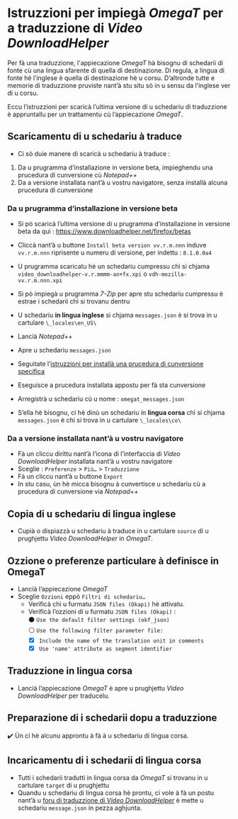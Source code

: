 # Istruzzioni per impiegà _OmegaT_ per a traduzzione di _Video DownloadHelper_

Per fà una traduzzione, l'appiecazione _OmegaT_ hà bisognu di schedarii di fonte cù una lingua sfarente di quella di destinazione. Di regula, a lingua di fonte hè l’inglese è quella di destinazione hè u corsu. D’altronde tutte e memorie di traduzzione pruviste nant’à stu situ sò in u sensu da l’inglese ver di u corsu.

Eccu l’istruzzioni per scaricà l’ultima versione di u schedariu di traduzzione è appruntallu per un trattamentu cù l’appiecazione _OmegaT_.

## Scaricamentu di u schedariu à traduce

- Ci sò duie manere di scaricà u schedariu à traduce :
1. Da u prugramma d’installazione in versione beta, impieghendu una prucedura di cunversione cù _Notepad++_  
2. Da a versione installata nant’à u vostru navigatore, senza installà alcuna prucedura di cunversione

### Da u prugramma d’installazione in versione beta
- Si pò scaricà l’ultima versione di u prugramma d’installazione in versione beta da quì : https://www.downloadhelper.net/firefox/betas
- Cliccà nant’à u buttone `Install beta version vv.r.m.nnn` induve `vv.r.m.nnn` riprisente u numeru di versione, per indettu : `8.1.0.0a4`
- U prugramma scaricatu hè un schedariu cumpressu chì si chjama `video_downloadhelper-v.r.mmmm-an+fx.xpi` o `vdh-mozilla-vv.r.m.nnn.xpi`
- Si pò impiegà u prugramma _7-Zip_ per apre stu schedariu cumpressu è estrae i schedarii chì si trovanu dentru
- U schedariu __in lingua inglese__ si chjama `messages.json` è si trova in u cartulare `\_locales\en_US\`
- Lancià _Notepad++_
- Apre u schedariu `messages.json`
- Seguitate l’[istruzzioni per installà una prucedura di cunversione specifica](Cunversione.md)
- Eseguisce a prucedura installata appostu per fà sta cunversione
- Arregistrà u schedariu cù u nome : `omegat_messages.json`

- S’ella hè bisognu, ci hè dinù un schedariu in __lingua corsa__ chì si chjama `messages.json` è chì si trova in u cartulare `\_locales\co\`

### Da a versione installata nant’à u vostru navigatore
- Fà un cliccu dirittu nant’à l’icona di l’interfaccia di _Video DownloadHelper_ installata nant’à u vostru navigatore
- Sceglie : `Preferenze` > `Più…` > `Traduzzione`
- Fà un cliccu nant’à u buttone `Export`
- In stu casu, ùn hè micca bisognu à cunvertisce u schedariu cù a prucedura di cunversione via _Notepad++_

## Copia di u schedariu di lingua inglese

- Cupià o dispiazzà u schedariu à traduce in u cartulare `source` di u prughjettu _Video DownloadHelper_ in _OmegaT_.

## Ozzione o preferenze particulare à definisce in OmegaT

- Lancià l’appiecazione _OmegaT_
- Sceglie `Ozzioni` eppò `Filtri di schedariu…`
  - Verificà chì u furmatu `JSON files (Okapi)` hè attivatu. 
  - Verificà l’ozzioni di u furmatu `JSON files (Okapi)` :  
    ⚫ `Use the default filter settings (okf_json)`  
    ⚪ `Use the following filter parameter file:`
    - [x] `Include the name of the translation unit in comments`
    - [x] `Use 'name' attribute as segment identifier`

## Traduzzione in lingua corsa

- Lancià l’appiecazione _OmegaT_ è apre u prughjettu _Video DownloadHelper_ per traducelu.

## Preparazione di i schedarii dopu a traduzzione

✔️ Ùn ci hè alcunu approntu à fà à u schedariu di lingua corsa.

## Incaricamentu di i schedarii di lingua corsa
- Tutti i schedarii tradutti in lingua corsa da _OmegaT_ si trovanu in u cartulare `target` di u prughjettu
- Quandu u schedariu di lingua corsa hè prontu, ci vole à fà un postu nant’à u [foru di traduzzione di _Video DownloadHelper_](https://groups.google.com/g/video-downloadhelper-internationalization) è mette u schedariu `message.json` in pezza aghjunta.
